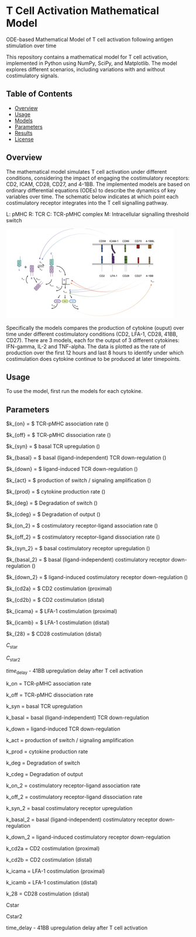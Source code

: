# T Cell Activation Mathematical Model
ODE-based Mathematical Model of T cell activation following antigen stimulation over time

This repository contains a mathematical model for T cell activation, implemented in Python using NumPy, SciPy, and Matplotlib. The model explores different scenarios, including variations with and without costimulatory signals.

## Table of Contents

- [Overview](#overview)
- [Usage](#usage)
- [Models](#models)
- [Parameters](#parameters)
- [Results](#results)
- [License](#license)

## Overview

The mathematical model simulates T cell activation under different conditions, considering the impact of engaging the costimulatory receptors: CD2, ICAM, CD28, CD27, and 4-1BB. The implemented models are based on ordinary differential equations (ODEs) to describe the dynamics of key variables over time. The schematic below indicates at which point each costimulatory receptor integrates into the T cell signalling pathway.

L: pMHC
R: TCR
C: TCR-pMHC complex
M: Intracellular signalling threshold switch

![Figure Description](model_fig.png)

Specifically the models compares the production of cytokine (ouput) over time under different costimulatory conditions (CD2, LFA-1, CD28, 41BB, CD27). There are 3 models, each for the output of 3 different cytokines: IFN-gamma, IL-2 and TNF-alpha. The data is plotted as the rate of production over the first 12 hours and last 8 hours to identify under which costimulation does cytokine continue to be produced at later timepoints. 

## Usage

To use the model, first run the models for each cytokine.

## Parameters

$k_{on} = $ TCR-pMHC association rate ()

$k_{off} = $ TCR-pMHC dissociation rate ()

$k_{syn} = $ basal TCR upregulation ()

$k_{basal} = $ basal (ligand-independent) TCR down-regulation ()

$k_{down} = $ ligand-induced TCR down-regulation ()

$k_{act} = $ production of switch / signaling amplification ()

$k_{prod} = $ cytokine production rate ()

$k_{deg} = $ Degradation of switch ()

$k_{cdeg} = $ Degradation of output ()

$k_{on_2} = $ costimulatory receptor-ligand association rate ()

$k_{off_2} = $ costimulatory receptor-ligand dissociation rate ()

$k_{syn_2} = $ basal costimulatory receptor upregulation ()

$k_{basal_2} = $ basal (ligand-independent) costimulatory receptor down-regulation ()

$k_{down_2} = $ ligand-induced costimulatory receptor down-regulation ()

$k_{cd2a} = $ CD2 costimulation (proximal)

$k_{cd2b} = $ CD2 costimulation (distal)

$k_{icama} = $ LFA-1 costimulation (proximal)

$k_{icamb} = $ LFA-1 costimulation (distal)

$k_{28} = $ CD28 costimulation (distal)

$C_{\text{star}}$

$C_{\text{star2}}$

$time_{\text{delay}}$ - 41BB upregulation delay after T cell activation

k_on = TCR-pMHC association rate

k_off = TCR-pMHC dissociation rate

k_syn = basal TCR upregulation

k_basal = basal (ligand-independent) TCR down-regulation

k_down = ligand-induced TCR down-regulation

k_act = production of switch / signaling amplification

k_prod = cytokine production rate

k_deg = Degradation of switch

k_cdeg = Degradation of output

k_on_2 = costimulatory receptor-ligand association rate

k_off_2 = costimulatory receptor-ligand dissociation rate

k_syn_2 = basal costimulatory receptor upregulation

k_basal_2 = basal (ligand-independent) costimulatory receptor down-regulation

k_down_2 = ligand-induced costimulatory receptor down-regulation

k_cd2a = CD2 costimulation (proximal)

k_cd2b = CD2 costimulation (distal)

k_icama = LFA-1 costimulation (proximal)

k_icamb = LFA-1 costimulation (distal)

k_28 = CD28 costimulation (distal)

Cstar

Cstar2

time_delay - 41BB upregulation delay after T cell activation






